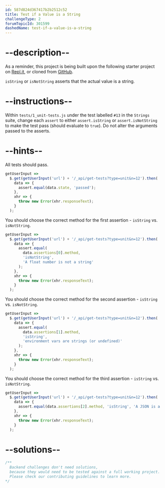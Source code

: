 ```yaml
---
id: 587d824d367417b2b2512c52
title: Test if a Value is a String
challengeType: 2
forumTopicId: 301599
dashedName: test-if-a-value-is-a-string
---
```


# --description--

As a reminder, this project is being built upon the following starter project on [Repl.it](https://repl.it/github/freeCodeCamp/boilerplate-mochachai), or cloned from [GitHub](https://github.com/freeCodeCamp/boilerplate-mochachai/).

`isString` or `isNotString` asserts that the actual value is a string.

# --instructions--

Within `tests/1_unit-tests.js` under the test labelled `#13` in the `Strings` suite, change each `assert` to either `assert.isString` or `assert.isNotString` to make the test pass (should evaluate to `true`). Do not alter the arguments passed to the asserts.

# --hints--

All tests should pass.

```js
getUserInput =>
  $.get(getUserInput('url') + '/_api/get-tests?type=unit&n=12').then(
    data => {
      assert.equal(data.state, 'passed');
    },
    xhr => {
      throw new Error(xhr.responseText);
    }
  );
```

You should choose the correct method for the first assertion - `isString` vs. `isNotString`.

```js
getUserInput =>
  $.get(getUserInput('url') + '/_api/get-tests?type=unit&n=12').then(
    data => {
      assert.equal(
        data.assertions[0].method,
        'isNotString',
        'A float number is not a string'
      );
    },
    xhr => {
      throw new Error(xhr.responseText);
    }
  );
```

You should choose the correct method for the second assertion - `isString` vs. `isNotString`.

```js
getUserInput =>
  $.get(getUserInput('url') + '/_api/get-tests?type=unit&n=12').then(
    data => {
      assert.equal(
        data.assertions[1].method,
        'isString',
        'environment vars are strings (or undefined)'
      );
    },
    xhr => {
      throw new Error(xhr.responseText);
    }
  );
```

You should choose the correct method for the third assertion - `isString` vs. `isNotString`.

```js
getUserInput =>
  $.get(getUserInput('url') + '/_api/get-tests?type=unit&n=12').then(
    data => {
      assert.equal(data.assertions[2].method, 'isString', 'A JSON is a string');
    },
    xhr => {
      throw new Error(xhr.responseText);
    }
  );
```

# --solutions--

```js
/**
  Backend challenges don't need solutions, 
  because they would need to be tested against a full working project. 
  Please check our contributing guidelines to learn more.
*/
```
